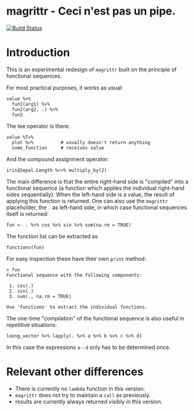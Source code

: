 magrittr -  Ceci n'est pas un pipe.
====================================

[![Build Status](https://travis-ci.org/smbache/magrittr.png?branch=dev)](https://travis-ci.org/smbache/magrittr)


# Introduction

This is an experimental redesign of `magrittr` built on the principle of functional sequences.

For most practical purposes, it works as usual:

    value %>%
      fun1(arg1) %>%
      fun2(arg2, .) %>%
      fun3

The tee operator is there:

    value %T>%
      plot %>%          # usually doesn't return anything
      some_function     # receives value

And the compound assignment operator:

	iris$Sepal.Length %<>% multiply_by(2)

The main difference is that the entire right-hand side is "compiled" into a functional
sequence (a function which applies the individual right-hand sides sequentially). When the 
left-hand side is a value, the result of applying this function is returned. 
One can also use the `magrittr` placeholder,
the `.` as left-hand side, in which case functional sequences itself is returned:

    fun <- . %>% cos %>% sin %>% sum(na.rm = TRUE)

The function list can be extracted as

    functions(fun)

For easy inspection these have their own `print` method:

    > fun
    Functional sequence with the following components:

     1. cos(.)
     2. sin(.)
     3. sum(., na.rm = TRUE)

    Use 'functions' to extract the individual functions.

The one-time "compilation" of the functional sequence is also useful in repetitive 
situations:

    loong_vector %>% lapply(. %>% a %>% b %>% c %>% d)

In this case the expressions `a--d` only has to be determined once.

# Relevant other differences
* There is currently no `lambda` function in this version.
* `magrittr` does not try to maintain a `call` as previously.
* results are currently always returned visibly in this version.



 